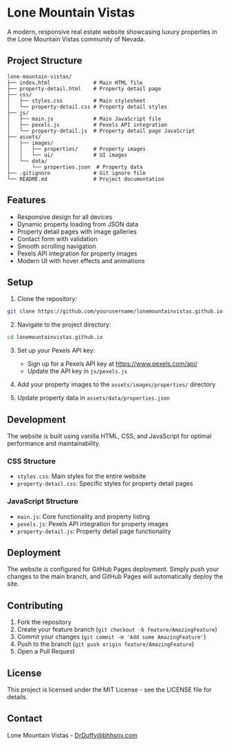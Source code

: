 # Lone Mountain Vistas

A modern, responsive real estate website showcasing luxury properties in the Lone Mountain Vistas community of Nevada.

## Project Structure

```
lone-mountain-vistas/
├── index.html              # Main HTML file
├── property-detail.html    # Property detail page
├── css/
│   ├── styles.css          # Main stylesheet
│   └── property-detail.css # Property detail styles
├── js/
│   ├── main.js             # Main JavaScript file
│   ├── pexels.js           # Pexels API integration 
│   └── property-detail.js  # Property detail page JavaScript
├── assets/
│   ├── images/
│   │   ├── properties/     # Property images
│   │   └── ui/             # UI images
│   └── data/
│       └── properties.json  # Property data
├── .gitignore              # Git ignore file
└── README.md               # Project documentation
```

## Features

- Responsive design for all devices
- Dynamic property loading from JSON data
- Property detail pages with image galleries
- Contact form with validation
- Smooth scrolling navigation
- Pexels API integration for property images
- Modern UI with hover effects and animations

## Setup

1. Clone the repository:
```bash
git clone https://github.com/yourusername/lonemountainvistas.github.io.git
```

2. Navigate to the project directory:
```bash
cd lonemountainvistas.github.io
```

3. Set up your Pexels API key:
   - Sign up for a Pexels API key at https://www.pexels.com/api/
   - Update the API key in `js/pexels.js`

4. Add your property images to the `assets/images/properties/` directory

5. Update property data in `assets/data/properties.json`

## Development

The website is built using vanilla HTML, CSS, and JavaScript for optimal performance and maintainability.

### CSS Structure
- `styles.css`: Main styles for the entire website
- `property-detail.css`: Specific styles for property detail pages

### JavaScript Structure
- `main.js`: Core functionality and property listing
- `pexels.js`: Pexels API integration for property images
- `property-detail.js`: Property detail page functionality

## Deployment

The website is configured for GitHub Pages deployment. Simply push your changes to the main branch, and GitHub Pages will automatically deploy the site.

## Contributing

1. Fork the repository
2. Create your feature branch (`git checkout -b feature/AmazingFeature`)
3. Commit your changes (`git commit -m 'Add some AmazingFeature'`)
4. Push to the branch (`git push origin feature/AmazingFeature`)
5. Open a Pull Request

## License

This project is licensed under the MIT License - see the LICENSE file for details.

## Contact

Lone Mountain Vistas - DrDuffy@bhhsnv.com
